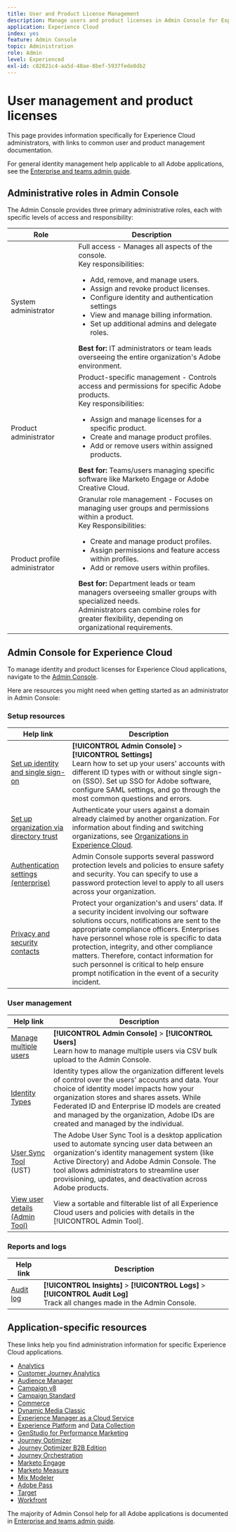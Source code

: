 ```yaml
---
title: User and Product License Management 
description: Manage users and product licenses in Admin Console for Experience Cloud applications.
application: Experience Cloud
index: yes
feature: Admin Console
topic: Administration
role: Admin
level: Experienced
exl-id: c82821c4-aa5d-48ae-8bef-5937fede8db2
---
```

# User management and product licenses

This page provides information specifically for Experience Cloud administrators, with links to common user and product management documentation. 

For general identity management help applicable to all Adobe applications, see the [Enterprise and teams admin guide](https://helpx.adobe.com/enterprise/admin-guide.html).

## Administrative roles in Admin Console

The Admin Console provides three primary administrative roles, each with specific levels of access and responsibility:

| Role |  Description |
| ------- | ------- |
|System administrator |Full access - Manages all aspects of the console. <br>Key responsibilities: <br><ul><li>Add, remove, and manage users.</li><li>Assign and revoke product licenses.</li><li>Configure identity and authentication settings</li><li>View and manage billing information.</li><li>Set up additional admins and delegate roles.</li></ul> **Best for:** IT administrators or team leads overseeing the entire organization's Adobe environment. |
|Product administrator |Product-specific management - Controls access and permissions for specific Adobe products.<br>Key responsibilities:<ul><li>Assign and manage licenses for a specific product.</li><li>Create and manage product profiles.</li><li>Add or remove users within assigned products.</li></ul>   **Best for:** Teams/users managing specific software like Marketo Engage or Adobe Creative Cloud.|
|Product profile administrator |Granular role management - Focuses on managing user groups and permissions within a product.<br>Key Responsibilities:<ul><li>Create and manage product profiles.</li><li>Assign permissions and feature access within profiles.</li><li>Add or remove users within profiles.</li></ul> **Best for:** Department leads or team managers overseeing smaller groups with specialized needs. <br> Administrators can combine roles for greater flexibility, depending on organizational requirements.|

## Admin Console for Experience Cloud 

To manage identity and product licenses for Experience Cloud applications, navigate to the [Admin Console](https://adminconsole.adobe.com/enterprise/).

Here are resources you might need when getting started as an administrator in Admin Console:

### Setup resources

| Help link |  Description |
| ------- | ------ |
|[Set up identity and single sign-on](https://helpx.adobe.com/enterprise/using/set-up-identity.html) | **[!UICONTROL Admin Console]** > **[!UICONTROL Settings]** <br> Learn how to set up your users' accounts with different ID types with or without single sign-on (SSO). Set up SSO for Adobe software, configure SAML settings, and go through the most common questions and errors. |
|[Set up organization via directory trust](https://helpx.adobe.com/enterprise/using/directory-trust.html)  | Authenticate your users against a domain already claimed by another organization. For information about finding and switching organizations, see [Organizations in Experience Cloud](organizations.md).  |
|[Authentication settings (enterprise)](https://helpx.adobe.com/enterprise/using/authentication-settings.html)  |Admin Console supports several password protection levels and policies to ensure safety and security. You can specify to use a password protection level to apply to all users across your organization.  |
| [Privacy and security contacts](https://helpx.adobe.com/enterprise/using/security-contacts.html)  | Protect your organization's and users' data. If a security incident involving our software solutions occurs, notifications are sent to the appropriate compliance officers. Enterprises have personnel whose role is specific to data protection, integrity, and other compliance matters. Therefore, contact information for such personnel is critical to help ensure prompt notification in the event of a security incident.|

### User management

| Help link | Description |
| ------- | ------- |
|[Manage multiple users](https://helpx.adobe.com/enterprise/using/bulk-upload-users.html) |**[!UICONTROL Admin Console]** > **[!UICONTROL Users]** <br>Learn how to manage multiple users via CSV bulk upload to the Admin Console.  |
| [Identity Types](https://helpx.adobe.com/enterprise/using/identity.html) | Identity types allow the organization different levels of control over the users' accounts and data. Your choice of identity model impacts how your organization stores and shares assets. While Federated ID and Enterprise ID models are created and managed by the organization, Adobe IDs are created and managed by the individual.  |
|[User Sync Tool](https://helpx.adobe.com/enterprise/using/user-sync.html) (UST)  |The Adobe User Sync Tool is a desktop application used to automate syncing user data between an organization's identity management system (like Active Directory) and Adobe Admin Console. The tool allows administrators to streamline user provisioning, updates, and deactivation across Adobe products.  |
|[View user details (Admin Tool)](admin-tool-experience-cloud.md)  | View a sortable and filterable list of all Experience Cloud users and policies with details in the [!UICONTROL Admin Tool]. |

### Reports and logs

| Help link | Description |
| ------- |------- |
| [Audit log](https://helpx.adobe.com/enterprise/using/audit-logs.html) |**[!UICONTROL Insights]** > **[!UICONTROL Logs]** > **[!UICONTROL Audit Log]** <br> Track all changes made in the Admin Console. |


## Application-specific resources

These links help you find administration information for specific Experience Cloud applications.

<!-- | Application | Link to resource|
| ------- | ------- |
|  [!DNL Analytics] <p>Customer Journey Analytics| [Analytics in the Adobe Admin Console overview](https://experienceleague.adobe.com/en/docs/analytics/admin/admin-console/home) <p>[Administration requirements](https://experienceleague.adobe.com/en/docs/analytics-platform/using/cja-workspace/workspace-faq/frequently-asked-questions-analysis-workspace) |
| [!DNL Audience Manager] | [Audience Manager user migration to Admin Console](https://experienceleague.adobe.com/en/docs/audience-manager/user-guide/features/administration/admin-console-migration) |
| [!DNL Campaign] v8 |  [Get started with permissions](https://experienceleague.adobe.com/en/docs/campaign/campaign-v8/admin/permissions/gs-permissions) |
| [!DNL Campaign Standard] to [!DNL Campaign v8] | [User access management from Campaign Standard to Campaign V8](https://experienceleague.adobe.com/en/docs/campaign-web/acs-to-ac/user-management-acs) |
| [!DNL Commerce] | [Configure the Commerce Admin Integration with Adobe ID](https://experienceleague.adobe.com/en/docs/commerce-admin/start/admin/ims/adobe-ims-config) |
| [!DNL Dynamic Media Classic] | [Administration setup](https://experienceleague.adobe.com/en/docs/dynamic-media-classic/using/setup/administration-setup#user_administration) |
| [!DNL Experience Manager as a Cloud Service] |  [Accessing the Admin Console](https://experienceleague.adobe.com/en/docs/experience-manager-cloud-service/content/onboarding/journey/admin-console) |
| [!DNL Experience Platform] <p>[!DNL Data Collection] | [Access control UI overview](https://experienceleague.adobe.com/en/docs/experience-platform/access-control/ui/overview) <p>[Permission management for data collection in Experience Platform](https://experienceleague.adobe.com/en/docs/experience-platform/collection/permissions)|
| [!DNL GenStudio for Performance Marketing] | [Provision Adobe GenStudio for Performance Marketing](https://experienceleague.adobe.com/en/docs/genstudio-for-performance-marketing/user-guide/intro/product-provisioning) |
| [!DNL Journey Optimizer] | [Manage users and roles](https://experienceleague.adobe.com/en/docs/journey-optimizer/using/access-control/permissions) |
| [!DNL Journey Optimizer B2B Edition] | [User management](https://experienceleague.adobe.com/en/docs/journey-optimizer-b2b/user/admin/user-management) |
|[!DNL  Journey Orchestration] | [Access management](https://experienceleague.adobe.com/en/docs/journeys/using/starting-with-journeys/access-management) |
| [!DNL Marketo Engage] | [Understanding Marketo Subscription and User Migration to the Adobe Admin Console](https://experienceleague.adobe.com/en/docs/marketo/using/product-docs/administration/marketo-with-adobe-identity/subscription-and-user-migration/understanding-marketo-subscription-and-user-migration-to-the-adobe-admin-console) |
| [!DNL Marketo Measure] | [Adobe Admin Console Setup](https://experienceleague.adobe.com/en/docs/marketo-measure/using/configuration-and-setup/getting-started-with-marketo-measure/adobe-admin-console-setup) |
| [!DNL Mix Modeler] | [Access controls](https://experienceleague.adobe.com/en/docs/mix-modeler/using/data-governance/access-controls) |
| [!DNL Pass] | [Get started with Account IQ](https://experienceleague.adobe.com/en/docs/pass/aiq-help/get-started) |
| [!DNL Target] | [Administrator first steps](https://experienceleague.adobe.com/en/docs/target/using/administer/start-target) <p> [User management](https://experienceleague.adobe.com/en/docs/target/using/administer/manage-users/user-management) |
| [!DNL Workfront] | [Manage users in the Adobe Admin Console](https://experienceleague.adobe.com/en/docs/workfront/using/administration-and-setup/add-users/create-manage-users/admin-console) |

 -->

* [Analytics](https://experienceleague.adobe.com/en/docs/analytics/admin/admin-console/home) 
* [Customer Journey Analytics](https://experienceleague.adobe.com/en/docs/analytics-platform/using/cja-workspace/workspace-faq/frequently-asked-questions-analysis-workspace) 
* [Audience Manager](https://experienceleague.adobe.com/en/docs/audience-manager/user-guide/features/administration/admin-console-migration) 
* [Campaign v8](https://experienceleague.adobe.com/en/docs/campaign/campaign-v8/admin/permissions/gs-permissions) 
* [Campaign Standard](https://experienceleague.adobe.com/en/docs/campaign-web/acs-to-ac/user-management-acs) 
* [Commerce](https://experienceleague.adobe.com/en/docs/commerce-admin/start/admin/ims/adobe-ims-config) 
* [Dynamic Media Classic](https://experienceleague.adobe.com/en/docs/dynamic-media-classic/using/setup/administration-setup#user_administration) 
* [Experience Manager as a Cloud Service](https://experienceleague.adobe.com/en/docs/experience-manager-cloud-service/content/onboarding/journey/admin-console) 
* [Experience Platform](https://experienceleague.adobe.com/en/docs/experience-platform/access-control/ui/overview) and [Data Collection](https://experienceleague.adobe.com/en/docs/experience-platform/collection/permissions)
* [GenStudio for Performance Marketing](https://experienceleague.adobe.com/en/docs/genstudio-for-performance-marketing/user-guide/intro/product-provisioning) 
* [Journey Optimizer](https://experienceleague.adobe.com/en/docs/journey-optimizer/using/access-control/permissions) 
* [Journey Optimizer B2B Edition](https://experienceleague.adobe.com/en/docs/journey-optimizer-b2b/user/admin/user-management) 
* [Journey Orchestration](https://experienceleague.adobe.com/en/docs/journeys/using/starting-with-journeys/access-management) 
* [Marketo Engage](https://experienceleague.adobe.com/en/docs/marketo/using/product-docs/administration/marketo-with-adobe-identity/subscription-and-user-migration/understanding-marketo-subscription-and-user-migration-to-the-adobe-admin-console) 
* [Marketo Measure](https://experienceleague.adobe.com/en/docs/marketo-measure/using/configuration-and-setup/getting-started-with-marketo-measure/adobe-admin-console-setup) 
* [Mix Modeler](https://experienceleague.adobe.com/en/docs/mix-modeler/using/data-governance/access-controls)
* [Adobe Pass](https://experienceleague.adobe.com/en/docs/pass/aiq-help/get-started)
* [Target](https://experienceleague.adobe.com/en/docs/target/using/administer/start-target)
* [Workfront](https://experienceleague.adobe.com/en/docs/workfront/using/administration-and-setup/add-users/create-manage-users/admin-console)

The majority of Admin Consol help for all Adobe applications is documented in [Enterprise and teams admin guide](https://helpx.adobe.com/enterprise/admin-guide.html).
